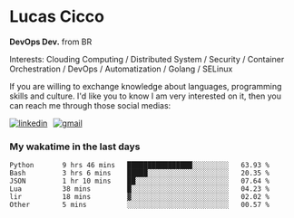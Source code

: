 # Lucas Cicco

**DevOps Dev.** from BR

Interests: Clouding Computing / Distributed System / Security / Container Orchestration / DevOps / Automatization / Golang / SELinux

If you are willing to exchange knowledge about languages, programming skills and culture. I'd like you to know I am very interested on it, then you can reach me through those social medias:

<div style="display: flex; align-items: center; gap: 10px;">
  <a href="https://www.linkedin.com/in/lucas-vitor-de-cicco" target="_blank">
    <img
      src="https://img.shields.io/badge/-LinkedIn-%230077B5?style=for-the-badge&logo=linkedin&logoColor=white"
      alt="linkedin"
      target="_blank" 
    />
  </a>
  <a href="mailto:lucasvitorx1@gmail.com">
      <img
        src="https://img.shields.io/badge/-Gmail-%23333?style=for-the-badge&logo=gmail&logoColor=white"
        alt="gmail"
        target="_blank"
      />
  </a>
</div>

### My wakatime in the last days

<!--START_SECTION:waka-->

```text
Python       9 hrs 46 mins   ████████████████░░░░░░░░░   63.93 %
Bash         3 hrs 6 mins    █████░░░░░░░░░░░░░░░░░░░░   20.35 %
JSON         1 hr 10 mins    ██░░░░░░░░░░░░░░░░░░░░░░░   07.64 %
Lua          38 mins         █░░░░░░░░░░░░░░░░░░░░░░░░   04.23 %
lir          18 mins         ▓░░░░░░░░░░░░░░░░░░░░░░░░   02.02 %
Other        5 mins          ░░░░░░░░░░░░░░░░░░░░░░░░░   00.57 %
```

<!--END_SECTION:waka-->
